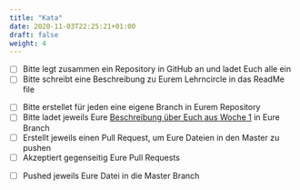 ```yaml
---
title: "Kata"
date: 2020-11-03T22:25:21+01:00
draft: false
weight: 4
---
```


- [ ] Bitte legt zusammen ein Repository in GitHub an und ladet Euch alle ein
- [ ] Bitte schreibt eine Beschreibung zu Eurem Lehrncircle in das ReadMe file
* [ ] Bitte erstellet für jeden eine eigene Branch in Eurem Repository
* [ ] Bitte ladet jeweils Eure [Beschreibung über Euch aus Woche 1]() in Eure Branch
* [ ] Erstellt jeweils einen Pull Request, um Eure Dateien in den Master zu pushen
* [ ] Akzeptiert gegenseitig Eure Pull Requests
- [ ] Pushed jeweils Eure Datei in die Master Branch
